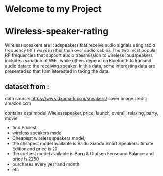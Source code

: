 # Welcome to my Project
# Wireless-speaker-rating
Wireless speakers are loudspeakers that receive audio signals using radio frequency (RF) waves rather than over audio cables. The two most popular RF frequencies that support audio transmission to wireless loudspeakers include a variation of WiFi, while others depend on Bluetooth to transmit audio data to the receiving speaker.
In this data, some interesting data are presented so that I am interested in taking the data.


## dataset from :
data source: https://www.dxomark.com/speakers/
cover image credit: amazon.com

contains data model Wirelessspeaker, price, launch, overall, relaxing, party, movie     

- find Priciest 
- wireless speakers model
- Cheapiest wireless speakers model,
- the cheapest model available is Baidu Xiaodu Smart Speaker Ultimate Edition and price is 20
- the costiest model available is Bang & Olufsen Beosound Balance and price is 2250
- purchases every year and month 
- etc
